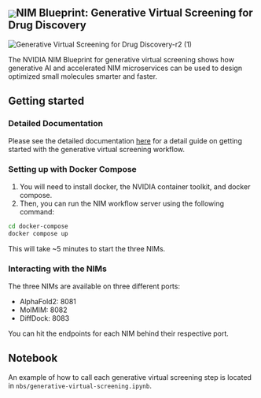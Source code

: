 <h2><img align="center" src="https://github.com/user-attachments/assets/cbe0d62f-c856-4e0b-b3ee-6184b7c4d96f">NIM Blueprint: Generative Virtual Screening for Drug Discovery</h2>

![Generative Virtual Screening for Drug Discovery-r2 (1)](https://github.com/user-attachments/assets/dbb1795a-7e3f-4363-9b20-4bc4d67d04bb)

The NVIDIA NIM Blueprint for generative virtual screening shows how generative AI and accelerated NIM microservices can be used to design optimized small molecules smarter and faster.

## Getting started

### Detailed Documentation

Please see the detailed documentation [here](https://nim-tme.gitlab-master-pages.nvidia.com/-/documentation/-/jobs/107747773/artifacts/_build/docs/bionemo/caddvs/latest/overview.html) for a detail guide on getting started with the generative virtual screening workflow.

### Setting up with Docker Compose

1. You will need to install docker, the NVIDIA container toolkit, and docker compose.
2. Then, you can run the NIM workflow server using the following command:

```bash
cd docker-compose
docker compose up
```

This will take ~5 minutes to start the three NIMs.

### Interacting with the NIMs

The three NIMs are available on three different ports:

- AlphaFold2: 8081
- MolMIM: 8082
- DiffDock: 8083

You can hit the endpoints for each NIM behind their respective port.

## Notebook

An example of how to call each generative virtual screening step is located in `nbs/generative-virtual-screening.ipynb`.

